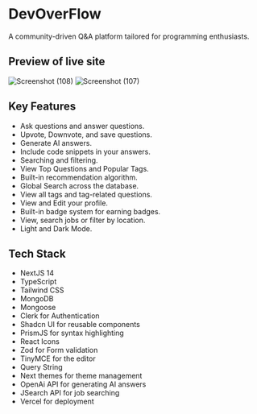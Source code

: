 # DevOverFlow

<p>A community-driven Q&A platform tailored for programming enthusiasts.</p>

## Preview of live site
![Screenshot (108)](https://github.com/sougata-github/DevOverFlow/assets/102734212/fc74b604-2233-469c-a855-e066c56c0ea1)
![Screenshot (107)](https://github.com/sougata-github/DevOverFlow/assets/102734212/deeae3f6-5c1a-4a2c-b566-ecc2d1aec265)



## Key Features

- Ask questions and answer questions.
- Upvote, Downvote, and save questions.
- Generate AI answers.
- Include code snippets in your answers.
- Searching and filtering.
- View Top Questions and Popular Tags.
- Built-in recommendation algorithm.
- Global Search across the database.
- View all tags and tag-related questions.
- View and Edit your profile.
- Built-in badge system for earning badges.
- View, search jobs or filter by location.
- Light and Dark Mode.

## Tech Stack

- NextJS 14
- TypeScript
- Tailwind CSS
- MongoDB
- Mongoose
- Clerk for Authentication
- Shadcn UI for reusable components
- PrismJS for syntax highlighting
- React Icons
- Zod for Form validation
- TinyMCE for the editor
- Query String
- Next themes for theme management
- OpenAi API for generating AI answers
- JSearch API for job searching
- Vercel for deployment
